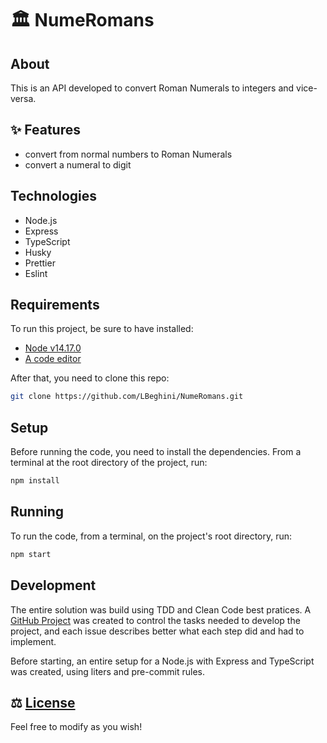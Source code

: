 # 🏛️ NumeRomans

## About

This is an API developed to convert Roman Numerals to integers and vice-versa. 

## ✨ Features
-  convert from normal numbers to Roman Numerals
-  convert a numeral to digit

## Technologies
- Node.js
- Express
- TypeScript
- Husky
- Prettier
- Eslint

## Requirements
To run this project, be sure to have installed:
- [Node v14.17.0](https://nodejs.dev/download/)
- [A code editor](https://code.visualstudio.com)

After that, you need to clone this repo:
```bash
git clone https://github.com/LBeghini/NumeRomans.git
```

## Setup
Before running the code, you need to install the dependencies. From a terminal at the root directory of the project, run:
```bash
npm install
```

## Running
To run the code, from a terminal, on the project's root directory, run:
```bash
npm start
```

## Development
The entire solution was build using TDD and Clean Code best pratices. A [GitHub Project](https://github.com/LBeghini/NumeRomans/projects/1) was created to control the tasks needed to develop the project, and each issue describes better what each step did and had to implement.

Before starting, an entire setup for a Node.js with Express and TypeScript was created, using liters and pre-commit rules.

## ⚖️ [License](https://github.com/LBeghini/NumeRomans/blob/main/LICENSE)
Feel free to modify as you wish!
